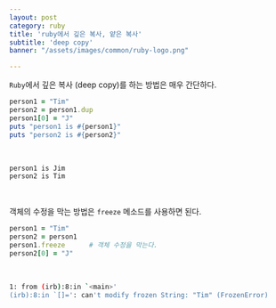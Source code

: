 ```yaml
---
layout: post
category: ruby
title: 'ruby에서 깊은 복사, 얕은 복사'
subtitle: 'deep copy'
banner: "/assets/images/common/ruby-logo.png"

---
```

`Ruby`에서 깊은 복사 (deep copy)를 하는 방법은 매우 간단하다.

```ruby
person1 = "Tim"
person2 = person1.dup
person1[0] = "J"
puts "person1 is #{person1}"
puts "person2 is #{person2}"
```

<br>

```bash
person1 is Jim
person2 is Tim
```

<br>

객체의 수정을 막는 방법은 `freeze` 메소드를 사용하면 된다.

```ruby
person1 = "Tim"
person2 = person1
person1.freeze      # 객체 수정을 막는다.
person2[0] = "J"
```

<br>

```bash
1: from (irb):8:in `<main>'
(irb):8:in `[]=': can't modify frozen String: "Tim" (FrozenError)
```

